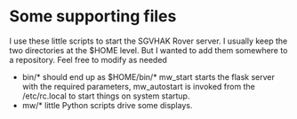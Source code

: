 # Some supporting files

I use these little scripts to start the SGVHAK Rover server. I usually keep the two
directories at the $HOME level. But I wanted to add them somewhere to a repository. 
Feel free to modify as needed

* bin/* should end up as $HOME/bin/* mw_start starts the flask server with the
  required parameters, mw_autostart is invoked from the /etc/rc.local to start things
  on system startup.
* mw/* little Python scripts drive some displays.

